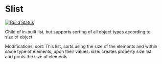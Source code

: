 Slist
========

[![Build Status](https://travis-ci.org/prajwalmr62/Slist.svg?branch=master)](https://travis-ci.org/prajwalmr62/Slist)

Child of in-built list, but supports sorting of all object types according to size of object.

Modifications: 
sort: 
This list, sorts using the size of the elements and within same type of elements, upon their values. 
size: 
creates property size list and prints the size of elements 
